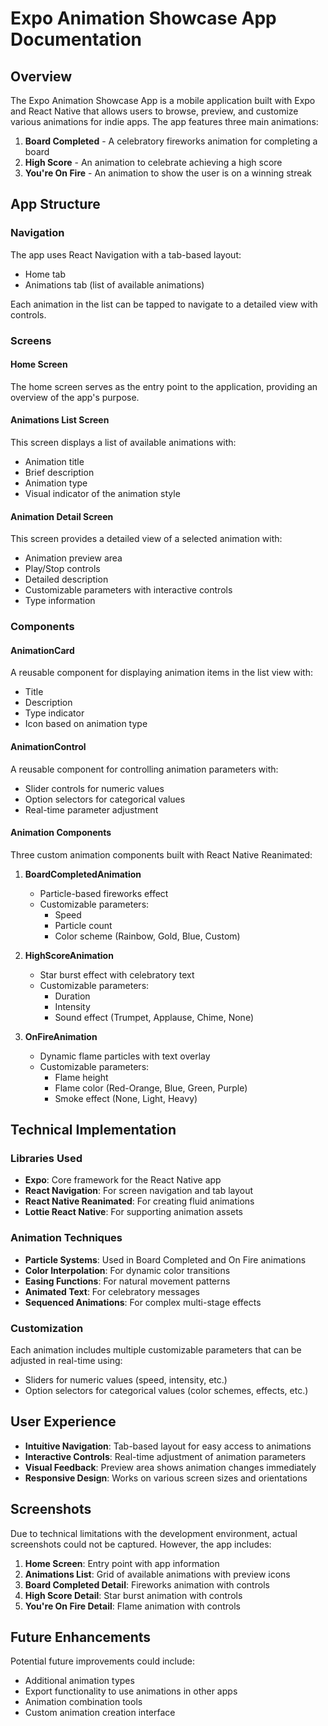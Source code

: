 # Expo Animation Showcase App Documentation

## Overview
The Expo Animation Showcase App is a mobile application built with Expo and React Native that allows users to browse, preview, and customize various animations for indie apps. The app features three main animations:

1. **Board Completed** - A celebratory fireworks animation for completing a board
2. **High Score** - An animation to celebrate achieving a high score
3. **You're On Fire** - An animation to show the user is on a winning streak

## App Structure

### Navigation
The app uses React Navigation with a tab-based layout:
- Home tab
- Animations tab (list of available animations)

Each animation in the list can be tapped to navigate to a detailed view with controls.

### Screens

#### Home Screen
The home screen serves as the entry point to the application, providing an overview of the app's purpose.

#### Animations List Screen
This screen displays a list of available animations with:
- Animation title
- Brief description
- Animation type
- Visual indicator of the animation style

#### Animation Detail Screen
This screen provides a detailed view of a selected animation with:
- Animation preview area
- Play/Stop controls
- Detailed description
- Customizable parameters with interactive controls
- Type information

### Components

#### AnimationCard
A reusable component for displaying animation items in the list view with:
- Title
- Description
- Type indicator
- Icon based on animation type

#### AnimationControl
A reusable component for controlling animation parameters with:
- Slider controls for numeric values
- Option selectors for categorical values
- Real-time parameter adjustment

#### Animation Components
Three custom animation components built with React Native Reanimated:

1. **BoardCompletedAnimation**
   - Particle-based fireworks effect
   - Customizable parameters:
     - Speed
     - Particle count
     - Color scheme (Rainbow, Gold, Blue, Custom)

2. **HighScoreAnimation**
   - Star burst effect with celebratory text
   - Customizable parameters:
     - Duration
     - Intensity
     - Sound effect (Trumpet, Applause, Chime, None)

3. **OnFireAnimation**
   - Dynamic flame particles with text overlay
   - Customizable parameters:
     - Flame height
     - Flame color (Red-Orange, Blue, Green, Purple)
     - Smoke effect (None, Light, Heavy)

## Technical Implementation

### Libraries Used
- **Expo**: Core framework for the React Native app
- **React Navigation**: For screen navigation and tab layout
- **React Native Reanimated**: For creating fluid animations
- **Lottie React Native**: For supporting animation assets

### Animation Techniques
- **Particle Systems**: Used in Board Completed and On Fire animations
- **Color Interpolation**: For dynamic color transitions
- **Easing Functions**: For natural movement patterns
- **Animated Text**: For celebratory messages
- **Sequenced Animations**: For complex multi-stage effects

### Customization
Each animation includes multiple customizable parameters that can be adjusted in real-time using:
- Sliders for numeric values (speed, intensity, etc.)
- Option selectors for categorical values (color schemes, effects, etc.)

## User Experience
- **Intuitive Navigation**: Tab-based layout for easy access to animations
- **Interactive Controls**: Real-time adjustment of animation parameters
- **Visual Feedback**: Preview area shows animation changes immediately
- **Responsive Design**: Works on various screen sizes and orientations

## Screenshots
Due to technical limitations with the development environment, actual screenshots could not be captured. However, the app includes:

1. **Home Screen**: Entry point with app information
2. **Animations List**: Grid of available animations with preview icons
3. **Board Completed Detail**: Fireworks animation with controls
4. **High Score Detail**: Star burst animation with controls
5. **You're On Fire Detail**: Flame animation with controls

## Future Enhancements
Potential future improvements could include:
- Additional animation types
- Export functionality to use animations in other apps
- Animation combination tools
- Custom animation creation interface
